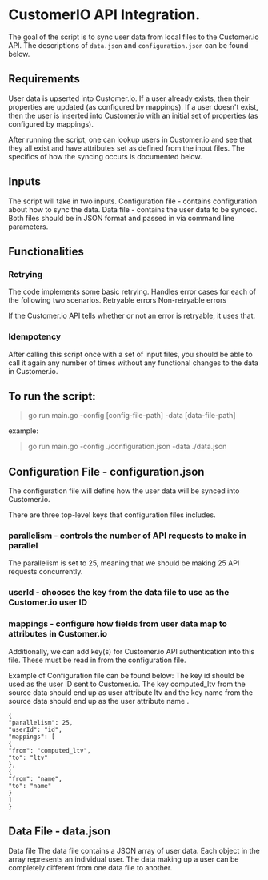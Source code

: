 # CustomerIO API Integration.
The goal of the
script is to sync user data from local files to the Customer.io API.
The descriptions of `data.json` and `configuration.json` can be found below.

## Requirements
User data is upserted into Customer.io.
If a user already exists, then their properties are updated (as configured
by mappings).
If a user doesn't exist, then the user is inserted into Customer.io with an initial set of
properties (as configured by mappings).

After running the script, one can lookup users in Customer.io and
see that they all exist and have attributes set as defined from the input files. The
specifics of how the syncing occurs is documented below.

## Inputs
The script will take in two inputs.
Configuration file - contains configuration about how to sync the data.
Data file - contains the user data to be synced.
Both files should be in JSON format and passed in via command line parameters.

## Functionalities
### Retrying
The code implements some basic retrying. Handles error cases for
each of the following two scenarios.
Retryable errors
Non-retryable errors

If the Customer.io API tells whether or not an error is retryable, it uses that.

### Idempotency
After calling this script once with a set of input files, you should be able to call it
again any number of times without any functional changes to the data in
Customer.io.

## To run the script:
 > go run main.go -config [config-file-path] -data [data-file-path]
 
example:
 > go run main.go -config ./configuration.json -data ./data.json


## Configuration File - configuration.json
The configuration file will define how the user data will be synced into
Customer.io. 

There are three top-level keys that configuration files includes.
### parallelism - controls the number of API requests to make in parallel
The parallelism is set to 25, meaning that
we should be making 25 API requests concurrently.
### userId - chooses the key from the data file to use as the Customer.io user ID
### mappings - configure how fields from user data map to attributes in Customer.io

Additionally, we can add key(s) for Customer.io API authentication into this file.
These must be read in from the configuration file.

Example of Configuration file can be found below:
The key id should be used as the user ID sent to Customer.io. The key
computed_ltv from the source data should end up as user attribute ltv and the key
name from the source data should end up as the user attribute name .

```
{
"parallelism": 25,
"userId": "id",
"mappings": [
{
"from": "computed_ltv",
"to": "ltv"
},
{
"from": "name",
"to": "name"
}
]
}
```

## Data File - data.json
Data file
The data file contains a JSON array of user data. Each object in the array
represents an individual user. The data making up a user can be completely
different from one data file to another.
